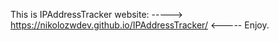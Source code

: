 This is IPAddressTracker website:
-----> https://nikolozwdev.github.io/IPAddressTracker/ <-----
Enjoy.
